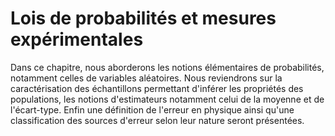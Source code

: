 # Lois de probabilités et mesures expérimentales

Dans ce chapitre, nous aborderons les notions élémentaires de probabilités, notamment celles de variables aléatoires.
Nous reviendrons sur la caractérisation des échantillons permettant d'inférer les propriétés des populations, les notions d'estimateurs notamment celui de la moyenne et de l'écart-type.
Enfin une définition de l'erreur en physique ainsi qu'une classification des sources d'erreur selon leur nature seront présentées.

```{tableofcontents}
```

